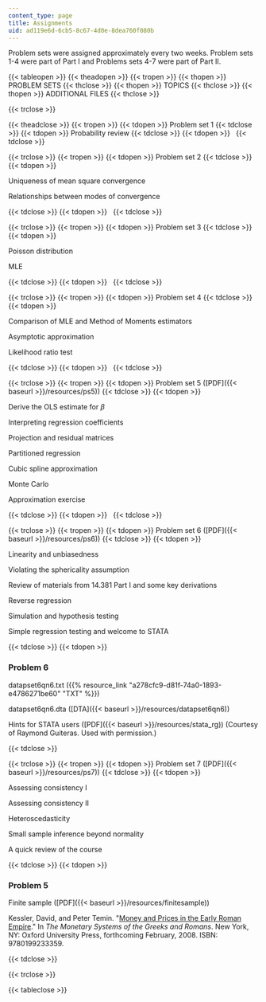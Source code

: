 ```yaml
---
content_type: page
title: Assignments
uid: ad119e6d-6cb5-8c67-4d0e-8dea760f080b
---
```


Problem sets were assigned approximately every two weeks. Problem sets 1-4 were part of Part I and Problems sets 4-7 were part of Part II.

{{< tableopen >}}
{{< theadopen >}}
{{< tropen >}}
{{< thopen >}}
PROBLEM SETS
{{< thclose >}}
{{< thopen >}}
TOPICS
{{< thclose >}}
{{< thopen >}}
ADDITIONAL FILES
{{< thclose >}}

{{< trclose >}}

{{< theadclose >}}
{{< tropen >}}
{{< tdopen >}}
Problem set 1
{{< tdclose >}}
{{< tdopen >}}
Probability review
{{< tdclose >}}
{{< tdopen >}}
 
{{< tdclose >}}

{{< trclose >}}
{{< tropen >}}
{{< tdopen >}}
Problem set 2
{{< tdclose >}}
{{< tdopen >}}


Uniqueness of mean square convergence

Relationships between modes of convergence


{{< tdclose >}}
{{< tdopen >}}
 
{{< tdclose >}}

{{< trclose >}}
{{< tropen >}}
{{< tdopen >}}
Problem set 3
{{< tdclose >}}
{{< tdopen >}}


Poisson distribution

MLE


{{< tdclose >}}
{{< tdopen >}}
 
{{< tdclose >}}

{{< trclose >}}
{{< tropen >}}
{{< tdopen >}}
Problem set 4
{{< tdclose >}}
{{< tdopen >}}


Comparison of MLE and Method of Moments estimators

Asymptotic approximation

Likelihood ratio test


{{< tdclose >}}
{{< tdopen >}}
 
{{< tdclose >}}

{{< trclose >}}
{{< tropen >}}
{{< tdopen >}}
Problem set 5 ([PDF]({{< baseurl >}}/resources/ps5))
{{< tdclose >}}
{{< tdopen >}}


Derive the OLS estimate for _β_

Interpreting regression coefficients

Projection and residual matrices

Partitioned regression

Cubic spline approximation

Monte Carlo

Approximation exercise


{{< tdclose >}}
{{< tdopen >}}
 
{{< tdclose >}}

{{< trclose >}}
{{< tropen >}}
{{< tdopen >}}
Problem set 6 ([PDF]({{< baseurl >}}/resources/ps6))
{{< tdclose >}}
{{< tdopen >}}


Linearity and unbiasedness

Violating the sphericality assumption

Review of materials from 14.381 Part I and some key derivations

Reverse regression

Simulation and hypothesis testing

Simple regression testing and welcome to STATA


{{< tdclose >}}
{{< tdopen >}}


### Problem 6

datapset6qn6.txt ({{% resource_link "a278cfc9-d81f-74a0-1893-e4786271be60" "TXT" %}})

datapset6qn6.dta ([DTA]({{< baseurl >}}/resources/datapset6qn6))

Hints for STATA users ([PDF]({{< baseurl >}}/resources/stata_rg)) (Courtesy of Raymond Guiteras. Used with permission.)


{{< tdclose >}}

{{< trclose >}}
{{< tropen >}}
{{< tdopen >}}
Problem set 7 ([PDF]({{< baseurl >}}/resources/ps7))
{{< tdclose >}}
{{< tdopen >}}


Assessing consistency I

Assessing consistency II

Heteroscedasticity

Small sample inference beyond normality

A quick review of the course


{{< tdclose >}}
{{< tdopen >}}


### Problem 5

Finite sample ([PDF]({{< baseurl >}}/resources/finitesample))

Kessler, David, and Peter Temin. "[Money and Prices in the Early Roman Empire](http://papers.ssrn.com/sol3/papers.cfm?abstract_id=704724)." In _The Monetary Systems of the Greeks and Romans_. New York, NY: Oxford University Press, forthcoming February, 2008. ISBN: 9780199233359.


{{< tdclose >}}

{{< trclose >}}

{{< tableclose >}}
